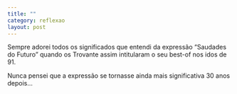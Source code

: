 ```yaml
---
title: ""
category: reflexao
layout: post
---
```

Sempre adorei todos os significados que entendi da expressão “Saudades do Futuro” quando os Trovante assim intitularam o seu best-of nos idos de 91.


Nunca pensei que a expressão se tornasse ainda mais significativa 30 anos depois...
